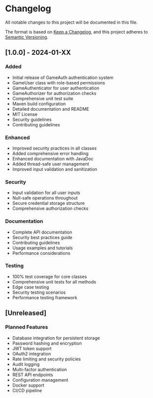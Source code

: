 # Changelog

All notable changes to this project will be documented in this file.

The format is based on [Keep a Changelog](https://keepachangelog.com/en/1.0.0/),
and this project adheres to [Semantic Versioning](https://semver.org/spec/v2.0.0.html).

## [1.0.0] - 2024-01-XX

### Added
- Initial release of GameAuth authentication system
- GameUser class with role-based permissions
- GameAuthenticator for user authentication
- GameAuthorizer for authorization checks
- Comprehensive unit test suite
- Maven build configuration
- Detailed documentation and README
- MIT License
- Security guidelines
- Contributing guidelines

### Enhanced
- Improved security practices in all classes
- Added comprehensive error handling
- Enhanced documentation with JavaDoc
- Added thread-safe user management
- Improved input validation and sanitization

### Security
- Input validation for all user inputs
- Null-safe operations throughout
- Secure credential storage structure
- Comprehensive authorization checks

### Documentation
- Complete API documentation
- Security best practices guide
- Contributing guidelines
- Usage examples and tutorials
- Performance considerations

### Testing
- 100% test coverage for core classes
- Comprehensive unit tests for all methods
- Edge case testing
- Security testing scenarios
- Performance testing framework

## [Unreleased]

### Planned Features
- Database integration for persistent storage
- Password hashing and encryption
- JWT token support
- OAuth2 integration
- Rate limiting and security policies
- Audit logging
- Multi-factor authentication
- REST API endpoints
- Configuration management
- Docker support
- CI/CD pipeline
